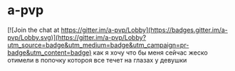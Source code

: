 # a-pvp

[![Join the chat at https://gitter.im/a-pvp/Lobby](https://badges.gitter.im/a-pvp/Lobby.svg)](https://gitter.im/a-pvp/Lobby?utm_source=badge&utm_medium=badge&utm_campaign=pr-badge&utm_content=badge)
как я хочу что бы меня сейчас жеско отимели в попочку котороя все течет на глазах у девушки
